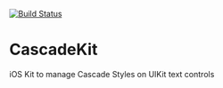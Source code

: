 [![Build Status](https://travis-ci.com/YTech/CascadeKit.svg?token=KFPPSquwqxaQf8SA7t7K&branch=master)](https://travis-ci.com/YTech/CascadeKit)

# CascadeKit
iOS Kit to manage Cascade Styles on UIKit text controls
